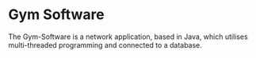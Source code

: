 # Gym Software
The Gym-Software is a network application, based in Java, which utilises multi-threaded programming and connected to a database.
